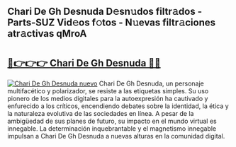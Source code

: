 ## Chari De Gh Desnuda D𝚎sn𝚞dos filtr𝚊dos - Parts-SUZ Vid𝚎os f𝚘tos - N𝚞evas filtr𝚊ciones atr𝚊ctivas qMroA

# <h2><a href="http://mb7evw.tromn.icu/?c=Chari+De+Gh+Desnuda">🔗👉👉👉 Chari De Gh Desnuda 🔗🔗</a></h2>

[![Chari De Gh Desnuda nuevo](https://i.imgur.com/pEAQMta.gif)](http://mb7evw.tromn.icu/?c=Chari+De+Gh+Desnuda)
Chari De Gh Desnuda, un personaje multifacético y polarizador, se resiste a las etiquetas simples. Su uso pionero de los medios digitales para la autoexpresión ha cautivado y enfurecido a los críticos, encendiendo debates sobre la identidad, la ética y la naturaleza evolutiva de las sociedades en línea. A pesar de la ambigüedad de sus planes de futuro, su impacto en el mundo virtual es innegable. La determinación inquebrantable y el magnetismo innegable impulsan a Chari De Gh Desnuda a nuevas alturas en la comunidad digital.
